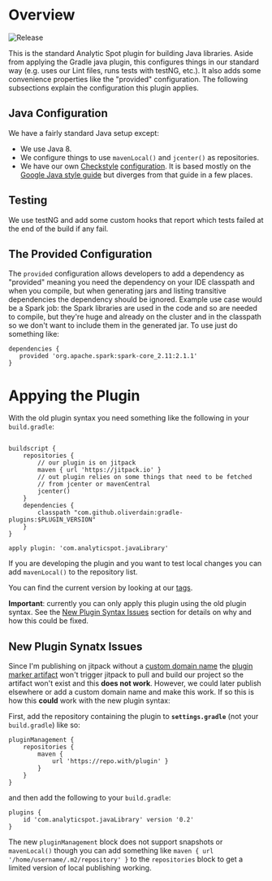 # Overview

![Release](https://jitpack.io/v/oliverdain/gradle-plugins.svg)

This is the standard Analytic Spot plugin for building Java libraries. Aside from applying the Gradle java plugin, 
this configures things in our standard way (e.g. uses our Lint files, runs tests with testNG, etc.). It also adds 
some convenience properties like the "provided" configuration. The following subsections explain the configuration 
this plugin applies.

## Java Configuration

We have a fairly standard Java setup except:

* We use Java 8.
* We configure things to use `mavenLocal()` and `jcenter()` as repositories.
* We have our own [Checkstyle](http://checkstyle.sourceforge.net/)
[configuration](./src/main/resources/checkstyle_config.xml). It is 
based mostly on the 
[Google Java style guide](https://google.github.io/styleguide/javaguide.html) but diverges from that guide in a few
places.

## Testing

We use testNG and add some custom hooks that report which tests failed at the end of the build if any fail.

## The Provided Configuration

The `provided` configuration allows developers to add a dependency as "provided" meaning you need the dependency on
your IDE classpath and when you compile, but when generating jars and listing transitive dependencies the dependency
should be ignored. Example use case would be a Spark job: the Spark libraries are used in the code and so are needed to
compile, but they're huge and already on the cluster and in the classpath so we don't want to include them in the
generated jar. To use just do something like:

```
dependencies {
   provided 'org.apache.spark:spark-core_2.11:2.1.1'
}
```


# Appying the Plugin

With the old plugin syntax you need something like the following in your
`build.gradle`:

```

buildscript {
    repositories {
        // our plugin is on jitpack
        maven { url 'https://jitpack.io' }
        // out plugin relies on some things that need to be fetched
        // from jcenter or mavenCentral
        jcenter()
    }
    dependencies {
        classpath "com.github.oliverdain:gradle-plugins:$PLUGIN_VERSION"
    }
}

apply plugin: 'com.analyticspot.javaLibrary'
```

If you are developing the plugin and you want to test local changes you can add `mavenLocal()` to the repository list.

You can find the current version by looking at our [tags](tags).

**Important**: currently you can only apply this plugin using the old plugin syntax. See the
[New Plugin Syntax Issues](#new-plugin-syntax) section for details on why and how this could be fixed.



## <a name="new-plugin-syntax"></a> New Plugin Synatx Issues

Since I'm publishing on jitpack without a [custom domain name](https://jitpack.io/docs/FAQ/) the [plugin marker 
artifact](https://docs.gradle.org/4.0/userguide/plugins.html#sec:plugin_markers) won't trigger jitpack to pull and 
build our project so the artifact won't exist and this **does not work**. However, we could later publish elsewhere or
add a custom domain name and make this work. If so this is how this **could** work with the new plugin syntax:

First, add the repository containing the plugin to **`settings.gradle`** (not your `build.gradle`) like so:

```
pluginManagement {
    repositories {
        maven {
            url 'https://repo.with/plugin' }
        }
    }
}

```

and then add the following to your `build.gradle`:

```
plugins {
    id 'com.analyticspot.javaLibrary' version '0.2'
}
```

The new `pluginManagement` block does not support snapshots or `mavenLocal()` though you can add something like
`maven { url '/home/username/.m2/repository' }` to the `repositories` block to get a limited version of local 
publishing working.

